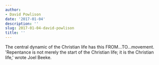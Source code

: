```yaml
---
author:
- David Powlison
date: '2017-01-04'
description: ''
slug: 2017-01-04-david-powlison
title: ''
---
```

The central dynamic of the Christian life has this FROM…TO…movement. 'Repentance is not merely the start of the Christian life; it is the Christian life,' wrote Joel Beeke.



